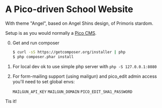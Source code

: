 A Pico-driven School Website
============================

With theme "Angel", based on Angel Shins design, of Primoris stardom.

Setup is as you would normally a [Pico CMS](https://github.com/picocms/Pico).

0. Get and run composer

    ```bash
    $ curl -sS https://getcomposer.org/installer | php
    $ php composer.phar install
    ```

0. For local dev ok to use simple php server with `php -S 127.0.0.1:8080`

0. For form-mailing support (using mailgun) and pico_edit admin access you'll need to set global envs:

    `MAILGUN_API_KEY`
    `MAILGUN_DOMAIN`
    `PICO_EDIT_SHA1_PASSWORD`

Tis it!
